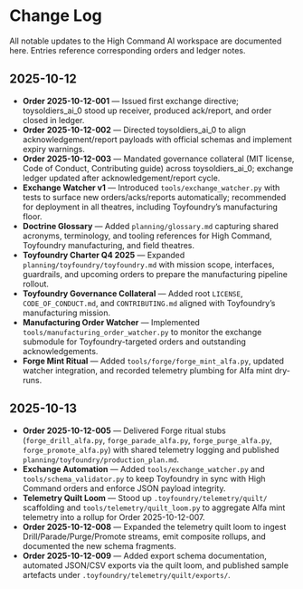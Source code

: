 # Change Log

All notable updates to the High Command AI workspace are documented here. Entries reference corresponding orders and ledger notes.

## 2025-10-12

- **Order 2025-10-12-001** — Issued first exchange directive; toysoldiers_ai_0 stood up receiver, produced ack/report, and order closed in ledger.
- **Order 2025-10-12-002** — Directed toysoldiers_ai_0 to align acknowledgement/report payloads with official schemas and implement expiry warnings.
- **Order 2025-10-12-003** — Mandated governance collateral (MIT license, Code of Conduct, Contributing guide) across toysoldiers_ai_0; exchange ledger updated after acknowledgement/report cycle.
- **Exchange Watcher v1** — Introduced `tools/exchange_watcher.py` with tests to surface new orders/acks/reports automatically; recommended for deployment in all theatres, including Toyfoundry’s manufacturing floor.
- **Doctrine Glossary** — Added `planning/glossary.md` capturing shared acronyms, terminology, and tooling references for High Command, Toyfoundry manufacturing, and field theatres.
- **Toyfoundry Charter Q4 2025** — Expanded `planning/toyfoundry/toyfoundry.md` with mission scope, interfaces, guardrails, and upcoming orders to prepare the manufacturing pipeline rollout.
- **Toyfoundry Governance Collateral** — Added root `LICENSE`, `CODE_OF_CONDUCT.md`, and `CONTRIBUTING.md` aligned with Toyfoundry’s manufacturing mission.
- **Manufacturing Order Watcher** — Implemented `tools/manufacturing_order_watcher.py` to monitor the exchange submodule for Toyfoundry-targeted orders and outstanding acknowledgements.
- **Forge Mint Ritual** — Added `tools/forge/forge_mint_alfa.py`, updated watcher integration, and recorded telemetry plumbing for Alfa mint dry-runs.

## 2025-10-13

- **Order 2025-10-12-005** — Delivered Forge ritual stubs (`forge_drill_alfa.py`, `forge_parade_alfa.py`, `forge_purge_alfa.py`, `forge_promote_alfa.py`) with shared telemetry logging and published `planning/toyfoundry/production_plan.md`.
- **Exchange Automation** — Added `tools/exchange_watcher.py` and `tools/schema_validator.py` to keep Toyfoundry in sync with High Command orders and enforce JSON payload integrity.
- **Telemetry Quilt Loom** — Stood up `.toyfoundry/telemetry/quilt/` scaffolding and `tools/telemetry/quilt_loom.py` to aggregate Alfa mint telemetry into a rollup for Order 2025-10-12-007.
- **Order 2025-10-12-008** — Expanded the telemetry quilt loom to ingest Drill/Parade/Purge/Promote streams, emit composite rollups, and documented the new schema fragments.
- **Order 2025-10-12-009** — Added export schema documentation, automated JSON/CSV exports via the quilt loom, and published sample artefacts under `.toyfoundry/telemetry/quilt/exports/`.
